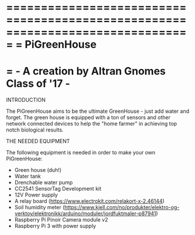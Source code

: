 ===============================================================================
=                              PiGreenHouse
=
=               - A creation by Altran Gnomes Class of '17 -
===============================================================================

INTRODUCTION

The PiGreenHouse aims to be the ultimate GreenHouse - just add water and forget.
The green house is equipped with a ton of sensors and other network connected
devices to help the "home farmer" in achieving top notch biological results.

THE NEEDED EQUIPMENT

The following equipment is needed in order to make your own PiGreenHouse:

- Green house (duh!)
- Water tank
- Drenchable water pump
- CC2541 SensorTag Development kit
- 12V Power supply
- A relay board (https://www.electrokit.com/relakort-x-2.46144)
- Soil humidity meter (https://www.kjell.com/no/produkter/elektro-og-verktoy/elektronikk/arduino/moduler/jordfuktmaler-p87941)
- Raspberry Pi Pinoir Camera module v2
- Raspberry Pi 3 with power supply
